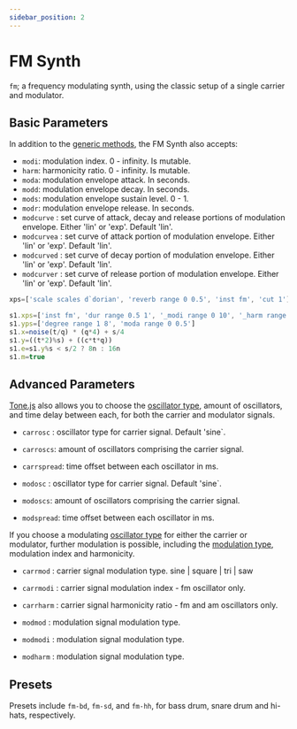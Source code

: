 ```yaml
---
sidebar_position: 2
---
```

# FM Synth
`fm`; a frequency modulating synth, using the classic setup of a single carrier and modulator. 

## Basic Parameters
In addition to the [generic methods](/docs/docs/instruments/), the FM Synth also accepts:
* `modi`: modulation index. 0 - infinity. Is mutable.
* `harm`: harmonicity ratio. 0 - infinity. Is mutable.
* `moda`: modulation envelope attack. In seconds.
* `modd`: modulation envelope decay. In seconds.
* `mods`: modulation envelope sustain level. 0 - 1.
* `modr`: modulation envelope release. In seconds.
* `modcurve` : set curve of attack, decay and release portions of modulation envelope. Either 'lin' or 'exp'. Default 'lin'.
* `modcurvea` : set curve of attack portion of modulation envelope. Either 'lin' or 'exp'. Default 'lin'.
* `modcurved` : set curve of decay portion of modulation envelope. Either 'lin' or 'exp'. Default 'lin'.
* `modcurver` : set curve of release portion of modulation envelope. Either 'lin' or 'exp'. Default 'lin'.

```js
xps=['scale scales d`dorian', 'reverb range 0 0.5', 'inst fm', 'cut 1']

s1.xps=['inst fm', 'dur range 0.5 1', '_modi range 0 10', '_harm range 0.5 2 0.25']
s1.yps=['degree range 1 8', 'moda range 0 0.5']
s1.x=noise(t/q) * (q*4) + s/4
s1.y=((t*2)%s) + ((c*t*q))
s1.e=s1.y%s < s/2 ? 8n : 16n
s1.m=true
```
## Advanced Parameters
[Tone.js](https://tonejs.github.io/) also allows you to choose the [oscillator type](/docs/docs/instruments/resources/oscillators#oscillator-types), amount of oscillators, and time delay between each, for both the carrier and modulator signals.
* `carrosc` : oscillator type for carrier signal. Default 'sine`.
* `carroscs`: amount of oscillators comprising the carrier signal.
* `carrspread`: time offset between each oscillator in ms.

* `modosc` : oscillator type for carrier signal. Default 'sine`.
* `modoscs`: amount of oscillators comprising the carrier signal.
* `modspread`: time offset between each oscillator in ms.

If you choose a modulating [oscillator type](/docs/docs/instruments/resources/oscillators#oscillator-types) for either the carrier or modulator, further modulation is possible, including the [modulation type](/docs/docs/instruments/resources/oscillators#modulation-types), modulation index and harmonicity.
* `carrmod` : carrier signal modulation type. sine | square | tri | saw
* `carrmodi` : carrier signal modulation index - fm oscillator only.
* `carrharm` : carrier signal harmonicity ratio - fm and am oscillators only.

* `modmod` : modulation signal modulation type.
* `modmodi` : modulation signal modulation type.
* `modharm` : modulation signal modulation type.

## Presets
Presets include `fm-bd`, `fm-sd`, and `fm-hh`, for bass drum, snare drum and hi-hats, respectively.